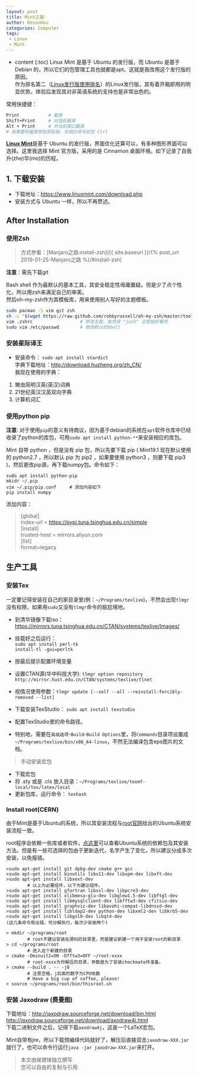 ```yaml
---
layout: post
title: Mint之路
author: ResonHou
categories: Computer
tags:
 - Linux
 - Mint
---
```


* content
{:toc}
Linux Mint 是基于 Ubuntu 的发行版，而 Ubuntu 是基于 Debian 的，所以它们的包管理工具也就都是apt。这就是我改用这个发行版的原因。  
作为排名第二（[Linux发行版使用排名](https://distrowatch.com/dwres.php?resource=popularity)）的Linux发行版，其有着开箱即用的明显优势。体验后发现其对非英语系统的支持也是非常出色的。

常用快捷键：
```bash
Print           # 截屏
Shift+Print     # 对选区截屏
Alt + Print     # 对当前窗口截屏
# 如果要将截屏放到剪贴板，在相应命令前加 Ctrl
```
<!-- more -->

[**Linux Mint**](https://www.linuxmint.com)是基于 Ubuntu 的发行版，界面优化还算可以，有多种图形界面可以选择。这里我选择 Mint 官方版，采用的是 Cinnamon 桌面环境。如下记录了自我升(zhe)华(mo)的历程。  

## 1. 下载安装
* 下载地址：https://www.linuxmint.com/download.php
* 安装方式与 Ubuntu 一样，所以不再赘述。

## After Installation
### 使用Zsh
> 方式参看：[Manjaro之路:install-zsh]({{ site.baseurl }}/{% post_url 2019-01-25-Manjaro之路 %}/#install-zsh)   

**注意**：需先下载git

Bash shell 作为最默认的基本工具，其安全稳定性毋庸置疑。但是少了点个性化，所以用zsh来满足自己的审美。  
然后oh-my-zsh作为其模板库，用来使用别人写好的主题模板。
```bash
sudo pacman -S vim git zsh
sh -c "$(wget https://raw.github.com/robbyrussell/oh-my-zsh/master/tools/install.sh -O -)"
vim .zshrc                  # 修改主题，我觉得 "josh" 主题挺好看的
sudo vim /etc/passwd        # 修改默认的Shell
```

### 安装星际译王
* 安装命令： `sudo apt install stardict `  
字典下载地址：http://download.huzheng.org/zh_CN/  
我现在使用的字典：  
1. 懒虫简明汉英(英汉)词典
2. 21世纪英汉汉英双向字典
3. 计算机词汇

### 使用python pip

**注意**:  对于使用`pip`的意义有待商议，因为基于debian的系统在`apt`软件仓库中已经收录了python的库包，可用`sudo apt install python-**`来安装相应的库包。  

Mint 自带 python ，但是没有 pip 包，所以先要下载 pip ( Mint19.1 现在默认使用的 python2.7 ，所以默认 pip 为 pip2 ，如果要使用 python3 ，则要下载 pip3 )，然后更改pip源，再下载numpy包。命令如下：
```
sudo apt install python-pip
mkidr ~/.pip
vim ~/.pip/pip.conf     # 添加内容如下
pip install numpy
```
添加内容：  
> [global]  
index-url = https://pypi.tuna.tsinghua.edu.cn/simple  
[install]  
trusted-host = mirrors.aliyun.com  
[list]  
format=legacy  

## 生产工具
### 安装Tex
一定要记得安装在自己的家目录里(例：`~/Programs/texlive`)，不然会出现`tlmgr`没有权限，如果用`sudo`又没有`tlmgr`命令的尴尬境地。  
* 到清华镜像下载iso：https://mirrors.tuna.tsinghua.edu.cn/CTAN/systems/texlive/Images/
* 挂载好之后运行：     
 `sudo apt install perl-tk`  
`install-tl -gui=perltk`  

* 按最后提示配置环境变量
* 设置CTAN源(华中科技大学):           `tlmgr option repository http://mirror.hust.edu.cn/CTAN/systems/texlive/tlnet`
* 视情况使用参数：`tlmgr update [--self --all --reinstall-forcibly-removed --list]`
* 下载安装TexStudio：   `sudo apt install texstudio`
* 配置TexStudio里的命令路径。
* 特别地，需要在`高级选项`-`Build`-`Build Options`里，将`Commands`目录项设置成`~/Programs/texlive/bin/x86_64-linux`，不然无法编译包含eps图片的文档。

> 手动安装宏包  

* 下载宏包
* 将 .sty 或是 .cls 放入目录：`~/Programs/texlive/texmf-local/tex/latex/local`
* 更新包库，运行命令：    `texhash`

### Install root(CERN)
由于Mint是基于Ubuntu的系统，所以其安装流程与[root官网](https://root.cern.ch/)给出的Ubuntu系统安装流程一致。  

root程序会依赖一些库或者软件，[点这里](https://root.cern.ch/build-prerequisites#ubuntu)可以查看Ubuntu系统的依赖包及其安装方法。但是有一些可选择的包由于更新迭代，名字产生了变化，所以建议分成多次安装，以免报错。
```
>sudo apt-get install git dpkg-dev cmake g++ gcc
>sudo apt-get install binutils libx11-dev libxpm-dev libxft-dev
>sudo apt-get install libxext-dev
        # 以上为必要组件，以下为建议组件。
>sudo apt-get install gfortran libssl-dev libpcre3-dev
>sudo apt-get install xlibmesa-glu-dev libglew1.5-dev libftgl-dev
>sudo apt-get install libmysqlclient-dev libfftw3-dev cfitsio-dev
>sudo apt-get install graphviz-dev libavahi-compat-libdnssd-dev
>sudo apt-get install libldap2-dev python-dev libxml2-dev libkrb5-dev
>sudo apt-get install libgsl0-dev libqt4-dev
(这几条命令易出错，可分解执行，每次少安装两个)
```
```
> mkdir ~/programs/root		
        # root不建议安装在源码的目录里，而是建议新建一个用于安装root的新目录
> cd ~/programs/root            
        # 进入这个新建的目录
> cmake -Dminuit2=ON -Dfftw3=OFF ~/root-xxxx		 
        # root-xxxx为你解压的目录，参数是为了安装checkmate作准备。
> cmake --build . -- -j8 		        
        # 注意空格，j后面的数字为CPU核数
	    # Have a big cup of coffee, please!
> source ~/programs/root/bin/thisroot.sh
```

### 安装 Jaxodraw (费曼图)
下载地址：http://jaxodraw.sourceforge.net/download/bin.html  
http://jaxodraw.sourceforge.net/download/axodraw4j.html  
下载二进制文件之后，记得下载`axodraw4j`，这是一个LaTeX宏包。

Mint自带有jre，所以下载预编绎代码就好了，解压后直接双击`jaxodraw-XXX.jar`就行了，也可以命令行运行`java -jar jaxodraw-XXX.jar`来打开。





> 本文由侯镖锋独立撰写  
> 您可以自由的复制与引用